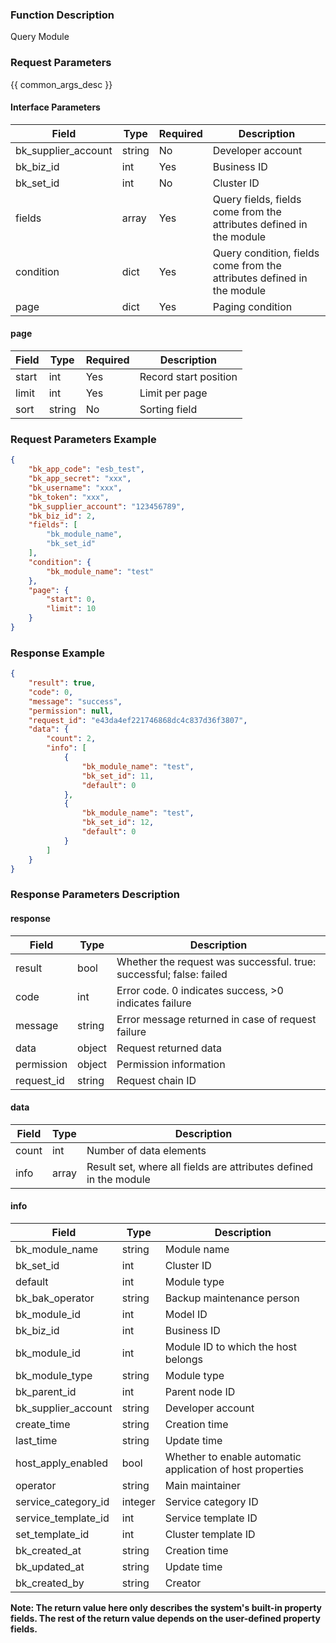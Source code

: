 ### Function Description

Query Module

### Request Parameters

{{ common_args_desc }}

#### Interface Parameters

| Field               | Type   | Required | Description                                                  |
| ------------------- | ------ | -------- | ------------------------------------------------------------ |
| bk_supplier_account | string | No       | Developer account                                            |
| bk_biz_id           | int    | Yes      | Business ID                                                  |
| bk_set_id           | int    | No       | Cluster ID                                                   |
| fields              | array  | Yes      | Query fields, fields come from the attributes defined in the module |
| condition           | dict   | Yes      | Query condition, fields come from the attributes defined in the module |
| page                | dict   | Yes      | Paging condition                                             |

#### page

| Field | Type   | Required | Description           |
| ----- | ------ | -------- | --------------------- |
| start | int    | Yes      | Record start position |
| limit | int    | Yes      | Limit per page        |
| sort  | string | No       | Sorting field         |

### Request Parameters Example

```json
{
    "bk_app_code": "esb_test",
    "bk_app_secret": "xxx",
    "bk_username": "xxx",
    "bk_token": "xxx",
    "bk_supplier_account": "123456789",
    "bk_biz_id": 2,
    "fields": [
        "bk_module_name",
        "bk_set_id"
    ],
    "condition": {
        "bk_module_name": "test"
    },
    "page": {
        "start": 0,
        "limit": 10
    }
}
```

### Response Example

```json
{
    "result": true,
    "code": 0,
    "message": "success",
    "permission": null,
    "request_id": "e43da4ef221746868dc4c837d36f3807",
    "data": {
        "count": 2,
        "info": [
            {
                "bk_module_name": "test",
                "bk_set_id": 11,
                "default": 0
            },
            {
                "bk_module_name": "test",
                "bk_set_id": 12,
                "default": 0
            }
        ]
    }
}
```

### Response Parameters Description

#### response

| Field       | Type   | Description                                                  |
| ---------- | ------ | ------------------------------------------------------------ |
| result     | bool   | Whether the request was successful. true: successful; false: failed |
| code       | int    | Error code. 0 indicates success, >0 indicates failure        |
| message    | string | Error message returned in case of request failure            |
| data       | object | Request returned data                                        |
| permission | object | Permission information                                       |
| request_id | string | Request chain ID                                             |

#### data

| Field | Type  | Description                                                  |
| ----- | ----- | ------------------------------------------------------------ |
| count | int   | Number of data elements                                      |
| info  | array | Result set, where all fields are attributes defined in the module |

#### info

| Field               | Type    | Description                                                |
| ------------------- | ------- | ---------------------------------------------------------- |
| bk_module_name      | string  | Module name                                                |
| bk_set_id           | int     | Cluster ID                                                 |
| default             | int     | Module type                                                |
| bk_bak_operator     | string  | Backup maintenance person                                  |
| bk_module_id        | int     | Model ID                                                   |
| bk_biz_id           | int     | Business ID                                                |
| bk_module_id        | int     | Module ID to which the host belongs                        |
| bk_module_type      | string  | Module type                                                |
| bk_parent_id        | int     | Parent node ID                                             |
| bk_supplier_account | string  | Developer account                                          |
| create_time         | string  | Creation time                                              |
| last_time           | string  | Update time                                                |
| host_apply_enabled  | bool    | Whether to enable automatic application of host properties |
| operator            | string  | Main maintainer                                            |
| service_category_id | integer | Service category ID                                        |
| service_template_id | int     | Service template ID                                        |
| set_template_id     | int     | Cluster template ID                                        |
| bk_created_at       | string  | Creation time                                              |
| bk_updated_at       | string  | Update time                                                |
| bk_created_by       | string  | Creator                                                    |

**Note: The return value here only describes the system's built-in property fields. The rest of the return value depends on the user-defined property fields.**